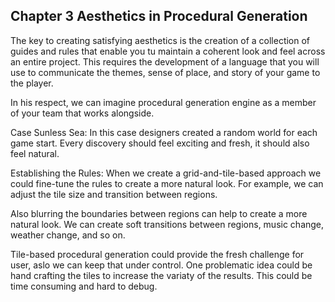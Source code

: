 ## Chapter 3 Aesthetics in Procedural Generation

The key to creating satisfying aesthetics is the creation of a collection of guides and rules that enable you tu maintain a coherent look and feel across an entire project. This requires the development of a language that you will use to communicate the themes, sense of place, and story of your game to the player.

In his respect, we can imagine procedural generation engine as a member of your team that works alongside.

Case Sunless Sea: In this case designers created a random world for each game start. Every discovery should feel exciting and fresh, it should also feel natural.

Establishing the Rules: When we create a grid-and-tile-based approach we could fine-tune the rules to create a more natural look. For example, we can adjust the tile size and transition between regions.

Also blurring the boundaries between regions can help to create a more natural look. We can create soft transitions between regions, music change, weather change, and so on.

Tile-based procedural generation could provide the fresh challenge for user, aslo we can keep that under control. One problematic idea could be hand crafting the tiles to increase the variaty of the results. This could be time consuming and hard to debug.


